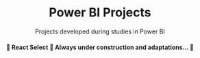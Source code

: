 <h1 align="center">Power BI Projects</h1>


<p align="center">Projects developed during studies in Power BI</p>


<h4 align="center"> 
	🚧  React Select 🚀 Always under construction and adaptations...  🚧
</h4>
